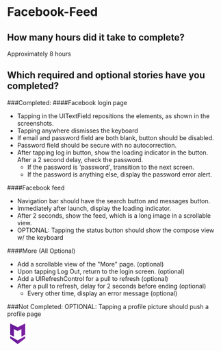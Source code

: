 Facebook-Feed
=============

## How many hours did it take to complete?
Approximately 8 hours

## Which required and optional stories have you completed?

###Completed:
####Facebook login page

- Tapping in the UITextField repositions the elements, as shown in the screenshots.
- Tapping anywhere dismisses the keyboard
- If email and password field are both blank, button should be disabled.
- Password field should be secure with no autocorrection.
- After tapping log in button, show the loading indicator in the button. After a 2 second delay, check the password.
     - If the password is 'password', transition to the next screen.
     - If the password is anything else, display the password error alert.


####Facebook feed
- Navigation bar should have the search button and messages button.
- Immediately after launch, display the loading indicator.
- After 2 seconds, show the feed, which is a long image in a scrollable view.
- OPTIONAL: Tapping the status button should show the compose view w/ the keyboard


####More (All Optional)     
- Add a scrollable view of the "More" page. (optional)
- Upon tapping Log Out, return to the login screen. (optional)
- Add a UIRefreshControl for a pull to refresh (optional)
- After a pull to refresh, delay for 2 seconds before ending (optional)
     - Every other time, display an error message (optional)
     
###Not Completed:
OPTIONAL: Tapping a profile picture should push a profile page

![alt text](https://github.com/adam-p/markdown-here/raw/master/src/common/images/icon48.png "Facebook-feed")
